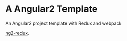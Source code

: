 # A Angular2 Template 

An Angular2 project template with Redux and webpack 

[ng2-redux](https://github.com/angular-redux/ng2-redux).
